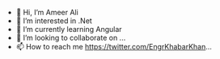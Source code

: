 - 👋 Hi, I’m Ameer Ali 
- 👀 I’m interested in .Net
- 🌱 I’m currently learning Angular
- 💞️ I’m looking to collaborate on ...
- 📫 How to reach me https://twitter.com/EngrKhabarKhan...

<!---
AmeerAli38/AmeerAli38 is a ✨ special ✨ repository because its `README.md` (this file) appears on your GitHub profile.
You can click the Preview link to take a look at your changes.
--->
